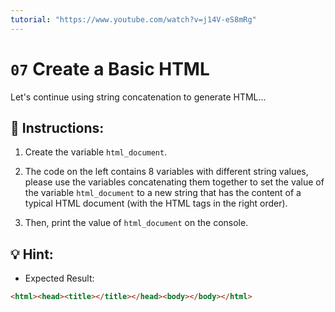```yaml
---
tutorial: "https://www.youtube.com/watch?v=j14V-eS8mRg"
---
```


# `07` Create a Basic HTML

Let's continue using string concatenation to generate HTML...

## 📝 Instructions:

1. Create the variable `html_document`.

2. The code on the left contains 8 variables with different string values, please use the variables concatenating them together to set the value of the variable `html_document`
to a new string that has the content of a typical HTML document (with the HTML tags in the right order).

3. Then, print the value of `html_document` on the console.

## 💡 Hint:

+ Expected Result:

```html
<html><head><title></title></head><body></body></html>
```

